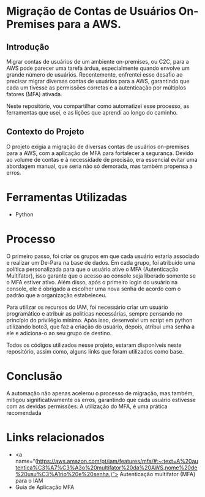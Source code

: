 # Migração de Contas de Usuários On-Premises para a AWS.

## Introdução
<p>Migrar contas de usuários de um ambiente on-premises, ou C2C, para a AWS pode parecer uma tarefa árdua, especialmente quando envolve um grande número de usuários. Recentemente, enfrentei esse desafio ao precisar migrar diversas contas de usuários para a AWS, garantindo que cada um tivesse as permissões corretas e a autenticação por múltiplos fatores (MFA) ativada.</p> <p>Neste repositório, vou compartilhar como automatizei esse processo, as ferramentas que usei, e as lições que aprendi ao longo do caminho.</p>

## Contexto do Projeto
<p>O projeto exigia a migração de diversas contas de usuários on-premises para a AWS, com a aplicação de MFA para fortalecer a segurança. Devido ao volume de contas e à necessidade de precisão, era essencial evitar uma abordagem manual, que seria não só demorada, mas também propensa a erros.</p>

# Ferramentas Utilizadas
* Python

# Processo
<p>O primeiro passo, foi criar os grupos em que cada usuário estaria associado e realizar um De-Para na base de dados. Em cada grupo, foi atribuído uma política personalizada para que o usuário ative o MFA (Autenticação Multifator), isso garante que o acesso ao console seja liberado somente se o MFA estiver ativo. Além disso, após o primeiro login do usuário na console, ele é obrigado a escolher uma nova senha de acordo com o padrão que a organização estabeleceu. </p>
<p>Para utilizar os recursos do IAM, foi necessário criar um usuário programático e atribuir as politicas necessárias, sempre pensando no princípio do privilégio mínimo. 
Após isso, desenvolvi um script em python utilizando boto3, que faz a criação do usuário, depois, atribui uma senha a ele e adiciona-o ao seu grupo de destino.</p>
<p>Todos os códigos utilizados nesse projeto, estaram disponíveis neste repositório, assim como, alguns links que foram utilizados como base.</p>

# Conclusão
A automação não apenas acelerou o processo de migração, mas também, mitigou significativamente os erros, garantindo que cada usuário estivesse com as devidas permissões. A utilização do MFA, é uma prática recomendada

# Links relacionados
  * <a name=“(https://aws.amazon.com/pt/iam/features/mfa/#:~:text=A%20autentica%C3%A7%C3%A3o%20multifator%20da%20AWS,nome%20de%20usu%C3%A1rio%20e%20senha.)”><a/> Autenticação multifator (MFA) para o IAM
  * <a name=“guia-mfa”><a/> Guia de Aplicação MFA
